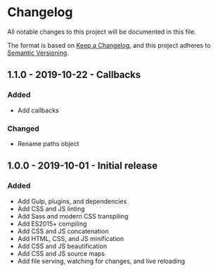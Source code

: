 # Changelog
All notable changes to this project will be documented in this file.

The format is based on [Keep a Changelog](changelog),
and this project adheres to [Semantic Versioning](semver).

<!--
## X.X.X - XXXX-XX-XX - XXXXXX

### Added
### Changed
### Deprecated
### Removed
### Fixed
### Security
-->

## 1.1.0 - 2019-10-22 - Callbacks

### Added
- Add callbacks

### Changed
- Rename paths object

## 1.0.0 - 2019-10-01 - Initial release

### Added
- Add Gulp, plugins, and dependencies
- Add CSS and JS linting
- Add Sass and modern CSS transpiling
- Add ES2015+ compiling
- Add CSS and JS concatenation
- Add HTML, CSS, and JS minification
- Add CSS and JS beautification
- Add CSS and JS source maps
- Add file serving, watching for changes, and live reloading

[changelog]: https://keepachangelog.com/en/1.0.0/
[semver]: https://semver.org/spec/v2.0.0.html